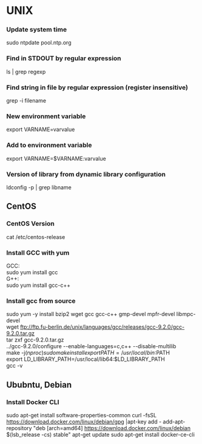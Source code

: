 # UNIX
### Update system time  
sudo ntpdate pool.ntp.org

### Find in STDOUT by regular expression
ls | grep regexp

### Find string in file by regular expression (register insensitive)
grep -i filename

### New environment variable
export VARNAME=varvalue

### Add to environment variable
export VARNAME=$VARNAME:varvalue

### Version of library from dynamic library configuration
ldconfig -p | grep libname

## CentOS
### CentOS Version
cat /etc/centos-release

### Install GCC with yum
GCC:  
sudo yum install gcc  
G++:  
sudo yum install gcc-c++

### Install gcc from source
sudo yum -y install bzip2 wget gcc gcc-c++ gmp-devel mpfr-devel libmpc-devel  
wget ftp://ftp.fu-berlin.de/unix/languages/gcc/releases/gcc-9.2.0/gcc-9.2.0.tar.gz  
tar zxf gcc-9.2.0.tar.gz  
../gcc-9.2.0/configure --enable-languages=c,c++ --disable-multilib  
make -j$(nproc)  
sudo make install  
export PATH=/usr/local/bin:$PATH  
export LD_LIBRARY_PATH=/usr/local/lib64:$LD_LIBRARY_PATH  
gcc -v

## Ububntu, Debian
### Install Docker CLI
sudo apt-get install software-properties-common
curl -fsSL https://download.docker.com/linux/debian/gpg |apt-key add -
add-apt-repository "deb [arch=amd64] https://download.docker.com/linux/debian $(lsb_release -cs) stable"
apt-get update
sudo apt-get install docker-ce-cli
